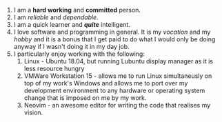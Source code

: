 1. I am a **hard working** and **committed** person.
2. I am *reliable* and *dependable*.
3. I am a quick learner and **_quite_** intelligent.
4. I love software and programming in general. It is my _vocation_ and my _hobby_ and it is a bonus that I get paid to do what I would only be doing anyway if I wasn't doing it in my day job.
5. I particularly enjoy working with the following:
   1. Linux - Ubuntu 18.04, but running Lubuntu display manager as it is less resource hungry
   2. VMWare Workstation 15 - allows me to run Linux simultaneusly on top of my work's Windows and allows me to port over my development environment to any hardware or operating system change that is imposed on me by my work.
   3. Neovim - an awesome editor for writing the code that realises my vision.
